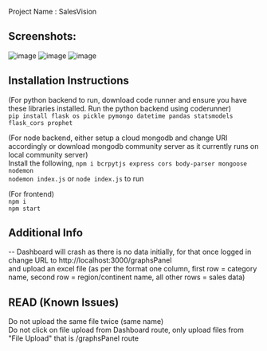   
Project Name : SalesVision   

## Screenshots:
![image](https://github.com/sarthakChauhan12/salesVision/assets/104530435/9859150c-7f3f-4760-bd5e-84707116d151)
![image](https://github.com/sarthakChauhan12/salesVision/assets/104530435/f75ce73d-ef76-44d9-9f2e-9910970b547c)
![image](https://github.com/sarthakChauhan12/salesVision/assets/104530435/95ed2d9c-45f1-4a6e-af1b-d184e715da6d)


Installation Instructions  
--
(For python backend to run, download code runner and ensure you have these libraries installed. Run the python backend using coderunner)   
```pip install flask os pickle pymongo datetime pandas statsmodels flask_cors prophet```    

(For node backend, either setup a cloud mongodb and change URI accordingly or download mongodb community server as it currently runs on local community server)  
Install the following, `npm i bcrpytjs express cors body-parser mongoose nodemon`  
`nodemon index.js` or `node index.js` to run  

(For frontend)  
`npm i `  
`npm start  `

## Additional Info  
--
Dashboard will crash as there is no data initially, for that once logged in change URL to http://localhost:3000/graphsPanel  
and upload an excel file (as per the format one column, first row = category name, second row = region/continent name, all other rows = sales data)  

## READ (Known Issues)  

Do not upload the same file twice (same name)  
Do not click on file upload from Dashboard route, only upload files from "File Upload" that is /graphsPanel route  
